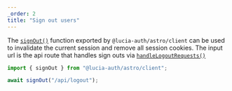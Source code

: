 ```yaml
---
_order: 2
title: "Sign out users"
---
```


The [`signOut()`](/astro/api-reference/client-api#signout) function exported by `@lucia-auth/astro/client` can be used to invalidate the current session and remove all session cookies. The input url is the api route that handles sign outs via [`handleLogoutRequests()`](/astro/api-reference/server-api#handlelogoutrequests)

```ts
import { signOut } from "@lucia-auth/astro/client";

await signOut("/api/logout");
```